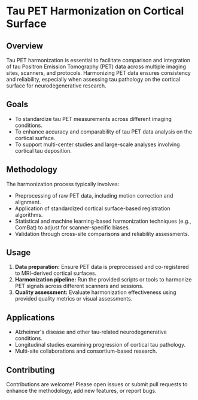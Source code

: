 # Tau PET Harmonization on Cortical Surface

## Overview
Tau PET harmonization is essential to facilitate comparison and integration of tau Positron Emission Tomography (PET) data across multiple imaging sites, scanners, and protocols. Harmonizing PET data ensures consistency and reliability, especially when assessing tau pathology on the cortical surface for neurodegenerative research.

## Goals
- To standardize tau PET measurements across different imaging conditions.
- To enhance accuracy and comparability of tau PET data analysis on the cortical surface.
- To support multi-center studies and large-scale analyses involving cortical tau deposition.

## Methodology
The harmonization process typically involves:
- Preprocessing of raw PET data, including motion correction and alignment.
- Application of standardized cortical surface-based registration algorithms.
- Statistical and machine learning-based harmonization techniques (e.g., ComBat) to adjust for scanner-specific biases.
- Validation through cross-site comparisons and reliability assessments.

## Usage
1. **Data preparation:** Ensure PET data is preprocessed and co-registered to MRI-derived cortical surfaces.
2. **Harmonization pipeline:** Run the provided scripts or tools to harmonize PET signals across different scanners and sessions.
3. **Quality assessment:** Evaluate harmonization effectiveness using provided quality metrics or visual assessments.

## Applications
- Alzheimer's disease and other tau-related neurodegenerative conditions.
- Longitudinal studies examining progression of cortical tau pathology.
- Multi-site collaborations and consortium-based research.

## Contributing
Contributions are welcome! Please open issues or submit pull requests to enhance the methodology, add new features, or report bugs.


